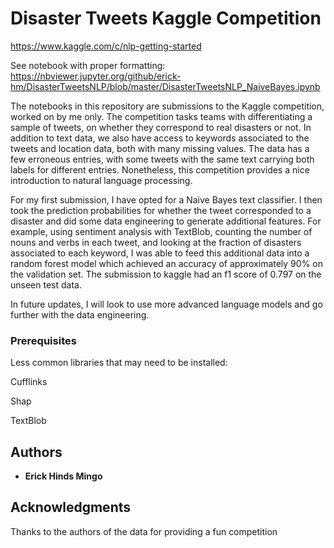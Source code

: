 # Disaster Tweets Kaggle Competition

https://www.kaggle.com/c/nlp-getting-started

See notebook with proper formatting: https://nbviewer.jupyter.org/github/erick-hm/DisasterTweetsNLP/blob/master/DisasterTweetsNLP_NaiveBayes.ipynb

The notebooks in this repository are submissions to the Kaggle competition, worked on by me only. The competition tasks teams with differentiating a sample of tweets, 
on whether they correspond to real disasters or not. In addition to text data, we also have access to keywords associated to the tweets and location data, 
both with many missing values. The data has a few erroneous entries, with some tweets with the same text carrying both labels for different entries. Nonetheless, this competition provides a
nice introduction to natural language processing.

For my first submission, I have opted for a Naive Bayes text classifier. I then took the prediction probabilities for whether the tweet corresponded to a disaster and did some data engineering
to generate additional features. For example, using sentiment analysis with TextBlob, counting the number of nouns and verbs in each tweet, and looking at the fraction of disasters
associated to each keyword, I was able to feed this additional data into a random forest model which achieved an accuracy of approximately 90% on the validation set. The submission to kaggle
had an f1 score of 0.797 on the unseen test data.

In future updates, I will look to use more advanced language models and go further with the data engineering.


### Prerequisites
Less common libraries that may need to be installed:

Cufflinks

Shap

TextBlob


## Authors

* **Erick Hinds Mingo** 

 
## Acknowledgments
Thanks to the authors of the data for providing a fun competition
